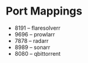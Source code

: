 # Port Mappings

- 8191 – flaresolverr
- 9696 – prowlarr
- 7878 – radarr
- 8989 – sonarr
- 8080 – qbittorrent
